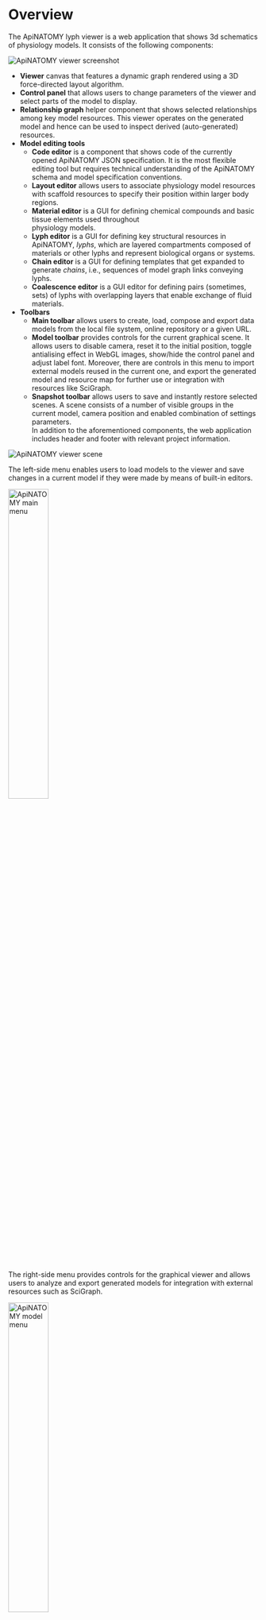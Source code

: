# Overview
 
The ApiNATOMY lyph viewer is a web application that shows 3d schematics of physiology models. 
It consists of the following components:

<img src="asset/overview-annotated.png" alt="ApiNATOMY viewer screenshot">

* **Viewer** canvas that features a dynamic graph rendered using a 3D force-directed layout algorithm.
* **Control panel** that allows users to change parameters of the viewer and select parts of the model to display.
* **Relationship graph** helper component that shows selected relationships among key model resources. This viewer 
  operates on the generated model and hence can be used to inspect derived (auto-generated) resources.  
* **Model editing tools** 
  * **Code editor** is a component that shows code of the currently opened ApiNATOMY JSON specification. It is the 
    most flexible editing tool but requires technical understanding of the ApiNATOMY schema and model specification conventions.         
  * **Layout editor** allows users to associate physiology model resources with scaffold resources 
  to specify their position within larger body regions. 
  * **Material editor** is a GUI for defining chemical compounds and basic tissue elements used throughout  
    physiology models.
  * **Lyph editor** is a GUI for defining key structural resources in ApiNATOMY, *lyphs*, which are layered 
    compartments composed of materials or other lyphs and represent biological organs or systems.
  * **Chain editor** is a GUI for defining templates that get expanded to generate *chains*, i.e., sequences
    of model graph links conveying lyphs.  
  * **Coalescence editor** is a GUI editor for defining pairs (sometimes, sets) of lyphs with overlapping layers that 
    enable exchange of fluid materials.  
* **Toolbars**
  * **Main toolbar** allows users to create, load, compose and export data models from the local file system,
    online repository or a given URL. 
  * **Model toolbar** provides controls for the current graphical scene. It allows users to disable camera, reset it to the 
    initial position, toggle antialising effect in WebGL images, show/hide the control panel and adjust label font. 
    Moreover, there are controls in this menu to import external models reused in the current one, and export the generated model 
    and resource map for further use or integration with resources like SciGraph. 
  * **Snapshot toolbar** allows users to save and instantly restore selected scenes. A scene consists of a number of
    visible groups in the current model, camera position and enabled combination of settings parameters.  
In addition to the aforementioned components, the web application includes header and footer with relevant project information.
 
<img src="asset/overview-zoomed.png" alt="ApiNATOMY viewer scene">

The left-side menu enables users to load models to the viewer and save changes in a current model if they were made by 
means of built-in editors.

<img src="asset/overview-menuMain.png" width="40%" alt="ApiNATOMY main menu">

The right-side menu provides controls for the graphical viewer and allows users to analyze and export generated models
for integration with external resources such as SciGraph.

<img src="asset/overview-menuModel.png" width="40%" alt="ApiNATOMY model menu">

The bottom menu consists of two parts: 
* the first part provides operations to create, load and save snapshot models;
* the second part provides controls to manage states of the current (created or loaded) snapshot model; 

<img src="asset/overview-menuSnapshot.png" width="40%" alt="ApiNATOMY model menu">

## Model input

The lyph viewer accepts as input a JSON-based object that defines ApiNATOMY resources, see [model](./model.html) section for more 
detail. The model can be edited using external tools or with the help of a build-in JSON editor and resource editors within 
the app.

The image below shows an integrated ACE-based JSON editor. The editor uses the ApiNATOMY JSON Schema for interactive validation - 
the lines that violate the schema model are marked with error or warning signs.

<img src="asset/overview-code.png">


Alternatively, the input model can be edited with the help of the form-based editor as shown in the image below. The fields in the form are also based on the ApiNATOMY JSON schema and are preconfigured to assist the modeller with the choice of correct options, i.e., multi-selection fields that expect references to lyphs, show all suitable lyphs in the model.

<img src="asset/resourceEditor.png">

Users that prefer working with a table-style data, can define an ApiNATOMY model using Excel spreadsheets.
The lyph viewer app can open .xlsx files and convert their content to a corresponding JSON-based model.
The recognized Excel format should specify ApiNATOMY resources in separate pages named after the Graph's fields, namely, `lyphs`, `materials`, `links`, `nodes`, `coalescences`, and `groups`. Each of the pages can contain columns named as the corresponding resource class properties, i.e., `id`, `name`, `external`, `conveyingLyph`, etc. for the class `Lyph` in the page `lyphs`. In the Excel lyph specification, one can assign content to a lyph border using columns `inner`, `radial1`, `outer`, and `radial2`; the content of these columns is then mapped to the property `border.borders` in the JSON specification which defines an array of 4 lyph borders.

A modified model must be saved using the dedicated button on the left hand menu panel. After that it is processed as described in the [Model assembly](#Model assembly) section below and an in-memory expanded model with auto-generated resources is created. This model is then visualized in the main canvas. One can also serialize this model using the menu items from the right-hand panel - the model can be either stored in a file as it is, or one can opt to serialize it in a form of a dictionary where the top object lists all resources with their unique identifiers as keys.

Sample ApiNATOMY models, including test models used in this documentation, can be found in the project's [repository at GitHub](https://github.com/open-physiology/open-physiology-viewer/tree/master/test/data).

## Model assembly
The users define key resources, their relationships, and layout constraints in the ApiNATOMY JSON format.
Naturally, these models may be incomplete or incorrect (i.e., contain typos,
undefined references, or unexpected values). We tried to make the format as flexible as possible,
many errors will be tolerated and some will be auto-corrected.
The tool logs errors (in red), warnings (in yellow) and important actions on the model post-processing (in black) into your browser console, you can typically open it with shortcuts:
on Windows and Linux: *Ctrl + Shift + J*, on Mac: *Cmd + Option + J*.

Below we describe key stages in user model post-processing in order to prepare it for visualization.
Model authors aware of the post-processing procedures are more likely to understand the causes of
wrong layouts and adjust their models accordingly:

1. Many resources that domain experts need for modelling are abstract assemblies of physiology subsystems (materials, cells, neuron pathways). It is convenient to specify such resources once and place them to the context they are used in as many times as needed. On the other hand, the ApiNATOMY model viewer creates a visual artifact for each unique visual resource (lyph, node, link) in the model. Hence, the first step is to replace the abstract templates with resource instances that inherit the majority of their characteristics from the templates. The tool identifies references to materials and lyph templates in all the fields that are expected to contain lyphs as building parts, automatically creates lyph instances with necessary characteristics and replaces abstract references with instance references. All derived or cloned resources within this step can be overviewed with the help of the [relationship graph](#Relationship graph).

2. If tree objects are present in the model, we generate tree-like graph structures and include all
created resources (nodes, links, lyphs, etc.) to the main graph (or a parent group containing the tree for nested models). The procedure replicates the tree lyph template to all generated edges (links) and assigns their topology to define overall boundaries of the tree-like conduits. At the end of this stage, the lyph template
is linked to the newly created blank lyphs via its `subtypes` property.
Check our [example](./examples.html) section for a run-through scenario with tree definitions.

3. At the next step, we process lyph templates: all subtypes of a lyph template inherit
 its `layers`, `color`, size-related properties, namely, `scale`, `height`, `width`, `length`,
 and `thickness` (unless they are overridden for the lyphs individually), `external` annotations, constituent `materials`, and auxiliary fields such as `comments` and `create3d`.

4. After auto-creating resources originating from tree and lyph templates, the model's graph structure is almost ready to be visualized. Hence, we create ApiNATOMY model objects and replace string identifiers with corresponding object references. Lyph and region borders are auto-created and merged with user-defined border content. Missing links and nodes for internal lyphs are also auto-created.
 By default, they are invisible. However, their presence is required for
 lyph positioning and sizing, they can also be accessed and customized via the JSONPath `assign` expressions.  We also perform group inclusion analyses at this stage and include nested group resources into parent groups.

5. As the result of the previous step, the main graph has a complete map of all model resources
regardless of where they were defined, i.e., all references can be resolved. If the tool detected IDs without corresponding resource definitions, we will auto-generate such objects setting their `ID` and `class` properties, all other parameters will be set to default values as defined in the
[ApiNATOMY JSON Schema](../schema/index.html).

6. To be able to fully connect related resources, we synchronize symmetric properties.
In a model, a user may specify, for example, that `A` has a layer `B` and that `C` is a layer in `A`,
hence `A` actually has two layers, `B` and `C`. At this stage, we analyze and integrate related
definitions into a complete and consistent model.

7. After that we process model customization via the JSONPath queries in `assign` and `interpolate` properties. This is done in two steps:
.. 1. we create dynamic relationships by assigning `relationship` fields, i.e., `layers=["B"]`. The tool will replace IDs in these fields with object references (thus, only IDs of known objects should be used in `assign` expressions, unresolved IDs will be ignored).
.. 2. we complete model customization by assigning qualitative properties to resources selected
 by JSONPath queries for every resource in the model with `assign` and `interpolate` properties.

## Relationship graph
The relationship graph is an auxiliary tool that allows users to trace the resource derivation process described above and visually inspect the relationships among the key resources in the model. In this viw, all resources are represented by graph nodes (visualized using colored shapes according to the type of the resource) while their relationships correspond to the graph links (visualized using colored lines where each color stands for a certain type of the relationship).

The nodes in the relationship graph are organized using the so called `group-in-a-box` layout, which clusters nodes based on their class and creates centers of attraction for each cluster. The area occupied by a cluster depends on its size. Be default we use a setting for the group-in-a-box algorithm that allocates cluster areas based on the treemap pattern.

<img src="asset/relationshipGraph.png">

The group-in-a-box algorithm creates a good initial graph layout. It is used in a combination with the `sticky` force-directed technique when the program reassigns the nodes coordinates when the user drags them to a different location. Hence, users are free to rearrange the nodes in a way that makes understanding the model or tracing certain derivation chains easier.

An any moment, the positions of the nodes in the graph can be saved and reloaded using the dedicated buttons from the right-hand panel.
 The file created at this process contains only node identifiers with the corresponding coordinates. To avoid compatibility issues when a user tries to load a relationship graph coordinates after modifying an ApiNATOMY model, we do not store other information such as node and link classes/types. Nodes which do not have saved coordinates in a certain file simply remain in their initial locations.
 Note that switching the view modes between the relationship graph and the main ApiNATOMY visualization resets the relationship graph node positions.